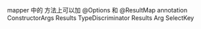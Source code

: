 mapper 中的 方法上可以加 @Options 和 @ResultMap annotation ConstructorArgs Results TypeDiscriminator Results Arg SelectKey
